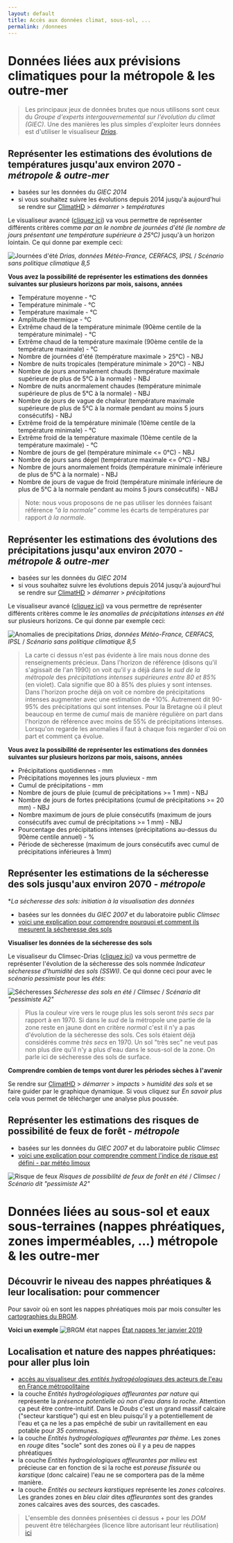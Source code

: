 ```yaml
---
layout: default
title: Accès aux données climat, sous-sol, ...
permalink: /donnees
---
```


# Données liées aux prévisions climatiques pour la métropole & les outre-mer

> Les principaux jeux de données brutes que nous utilisons sont ceux du *Groupe d'experts intergouvernemental sur l'évolution du climat (GIEC)*. Une des manières les plus simples d'exploiter leurs données est d'utiliser le visualiseur [*Drias*](http://drias-climat.fr/). 

Représenter les estimations des évolutions de températures jusqu'aux environ 2070 - *métropole & outre-mer*
---

* basées sur les données du *GIEC 2014*
* si vous souhaitez suivre les évolutions depuis 2014 jusqu'à aujourd'hui se rendre sur [ClimatHD](http://www.meteofrance.fr/climat-passe-et-futur/climathd) > *démarrer* > *températures* 

Le visualiseur avancé ([cliquez ici](http://drias-climat.fr/decouverte/carte/experience?region=SAFRAN&generation=rcp)) va vous permettre de représenter différents critères comme *par an le nombre de journées d'été (le nombre de jours présentant une température supérieure à 25°C)* jusqu'à un horizon lointain. Ce qui donne par exemple ceci: 

![Journées d'été](../pages/images/climatjourneesete.png)
*Drias, données Météo-France, CERFACS, IPSL* / *Scénario sans politique climatique 8,5*

**Vous avez la possibilité de représenter les estimations des données suivantes sur plusieurs horizons par mois, saisons, années**
* Température moyenne - °C 
* Température minimale - °C
* Température maximale - °C
* Amplitude thermique - °C 
* Extrême chaud de la température minimale (90ème centile de la température minimale) - °C
* Extrême chaud de la température maximale (90ème centile de la température maximale) - °C
* Nombre de journées d'été (température maximale > 25°C) - NBJ 
* Nombre de nuits tropicales (température minimale > 20°C) - NBJ 
* Nombre de jours anormalement chauds (température maximale supérieure de plus de 5°C à la normale) - NBJ
* Nombre de nuits anormalement chaudes (température minimale supérieure de plus de 5°C à la normale) - NBJ 
* Nombre de jours de vague de chaleur (température maximale supérieure de plus de 5°C à la normale pendant au moins 5 jours consécutifs) - NBJ 
* Extrême froid de la température minimale (10ème centile de la température minimale) - °C 
* Extrême froid de la température maximale (10ème centile de la température maximale) - °C 
* Nombre de jours de gel (température minimale <= 0°C) - NBJ 
* Nombre de jours sans dégel (température maximale <= 0°C) - NBJ 
* Nombre de jours anormalement froids (température minimale inférieure de plus de 5°C à la normale) - NBJ 
* Nombre de jours de vague de froid (température minimale inférieure de plus de 5°C à la normale pendant au moins 5 jours consécutifs) - NBJ

> Note: nous vous proposons de ne pas utiliser les données faisant référence *"à la normale"* comme les écarts de températures par rapport *à la normale*. 

Représenter les estimations des évolutions des précipitations jusqu'aux environ 2070 - *métropole & outre-mer*
---

* basées sur les données du *GIEC 2014*
* si vous souhaitez suivre les évolutions depuis 2014 jusqu'à aujourd'hui se rendre sur [ClimatHD](http://www.meteofrance.fr/climat-passe-et-futur/climathd) > *démarrer* > *précipitations* 


Le visualiseur avancé ([cliquez ici](http://drias-climat.fr/decouverte/carte/experience?region=SAFRAN&generation=rcp)) va vous permettre de représenter différents critères comme le *les anomalies de précipitations intenses en été* sur plusieurs horizons. Ce qui donne par exemple ceci: 

![Anomalies de precipitations](../pages/images/anomaliesprecipitationsete.png)
*Drias, données Météo-France, CERFACS, IPSL* / *Scénario sans politique climatique 8,5*

> La carte ci dessus n'est pas évidente à lire mais nous donne des renseignements précieux. Dans l'horizon de référence (disons qu'il s'agissait de l'an 1990) on voit qu'il y a déjà dans le *sud de la métropole* des *précipitations intenses supérieures entre 80 et 85%* (en violet). Cala signifie que 80 à 85% des pluies y sont intenses. Dans l'horizon proche déjà on voit ce nombre de précipitations intenses augmenter avec une estimation de +10%. Autrement dit 90-95% des précipitations qui sont intenses. Pour la Bretagne où il pleut beaucoup en terme de *cumul* mais de manière régulière on part dans l'horizon de référence avec moins de 55% de précipitations intenses. Lorsqu'on regarde les anomalies il faut à chaque fois regarder d'où on part et comment ça évolue.

**Vous avez la possibilité de représenter les estimations des données suivantes sur plusieurs horizons par mois, saisons, années**

* Précipitations quotidiennes - mm
* Précipitations moyennes les jours pluvieux - mm 
* Cumul de précipitations - mm 
* Nombre de jours de pluie (cumul de précipitations >= 1 mm) - NBJ
* Nombre de jours de fortes précipitations (cumul de précipitations >= 20 mm) - NBJ
* Nombre maximum de jours de pluie consécutifs (maximum de jours consécutifs avec cumul de précipitations >= 1 mm) - NBJ 
* Pourcentage des précipitations intenses (précipitations au-dessus du 90ème centile annuel) - % 
* Période de sècheresse (maximum de jours consécutifs avec cumul de précipitations inférieures à 1mm)

Représenter les estimations de la sécheresse des sols jusqu'aux environ 2070 - *métropole*
---

**La sécheresse des sols: initiation à la visualisation des données*

* basées sur les données du *GIEC 2007* et du laboratoire public *Climsec*
* [voici une explication pour comprendre pourquoi et comment ils mesurent la sécheresse des sols](https://www.umr-cnrm.fr/spip.php?article605)

**Visualiser les données de la sécheresse des sols**

Le visualiseur du Climsec-Drias ([cliquez ici](http://drias-climat.fr/decouverte/carte/climsec/experience)) va vous permettre de représenter l'évolution de la sécheresse des sols nommée *Indicateur sècheresse d'humidité des sols (SSWI)*. Ce qui donne ceci pour avec le *scénario pessimiste* pour les *étés*:

![Sécheresses](../pages/images/anomaliessecheresses.png)
*Sécheresse des sols en été* / *Climsec* / *Scénario dit "pessimiste A2"*

> Plus la couleur vire vers le rouge plus les sols seront *très secs* par rapport à en 1970. Si dans le *sud* de la métropole une partie de la zone reste en jaune dont en critère *normal* c'est il n'y a pas d'évolution de la sécheresse des sols. Ces sols étaient déjà considérés comme *très secs* en 1970. Un sol "très sec" ne veut pas non plus dire qu'il n'y a plus d'eau dans le sous-sol de la zone. On parle ici de sécheresse des sols de surface.

**Comprendre combien de temps vont durer les périodes sèches à l'avenir**

Se rendre sur [ClimatHD](http://www.meteofrance.fr/climat-passe-et-futur/climathd) > *démarrer* > *impacts* > *humidité des sols* et se faire guider par le graphique dynamique. Si vous cliquez sur *En savoir plus* cela vous permet de télécharger une analyse plus poussée. 

Représenter les estimations des risques de possibilité de feux de forêt - *métropole*
---

* basées sur les données du *GIEC 2007* et du laboratoire public *Climsec*
* [voici une explication pour comprendre comment l'indice de risque est défini - par météo limoux](http://meteolimoux.fr/meteo%20feux%20de%20for%C3%AAt/index.html)

![Risque de feux](../pages/images/feudeforet.png)
*Risques de possibilité de feux de forêt en été* / *Climsec* / *Scénario dit "pessimiste A2"*

# Données liées au sous-sol et eaux sous-terraines (nappes phréatiques, zones imperméables, ...) métropole & les outre-mer

Découvrir le niveau des nappes phréatiques & leur localisation: pour commencer
---
Pour savoir où en sont les nappes phréatiques mois par mois consulter les [cartographies du BRGM](https://www.brgm.fr/presse/liste-publications-presse?typepresse%5B0%5D=17&activites%5B0%5D=24).

**Voici un exemple**
![BRGM état nappes](../pages/images/brgm-nappes.png)
[État nappes 1er janvier 2019](https://www.brgm.fr/publication-presse/etat-nappes-eau-souterraine-1er-janvier-2019) 

Localisation et nature des nappes phréatiques: pour aller plus loin
---

* [accès au visualiseur des *entités hydrogéologiques* des acteurs de l'eau en France métropolitaine](https://bdlisa.eaufrance.fr/carte)
 * la couche *Entités hydrogéologiques affleurantes par nature* qui représente la *présence potentielle où non d'eau dans la roche*. Attention ça peut être contre-intuitif. Dans le *Doubs* c'est un grand massif calcaire ("secteur karstique") qui est en bleu puisqu'il y a potentiellement de l'eau et ça ne les a pas empêché de subir un ravitaillement en eau potable pour *35 communes*. 
 * la couche *Entités hydrogéologiques affleurantes par thème*. Les zones en *rouge* dites "socle" sont des zones où il y a peu de nappes phréatiques
 * la couche *Entités hydrogéologiques affleurantes par milieu* est précieuse car en fonction de si la roche est *poreuse* *fissurée* ou *karstique* (donc calcaire) l'eau ne se comportera pas de la même manière.
 * la couche *Entités ou secteurs karstiques* représente les *zones calcaires*. Les grandes zones en *bleu clair* dites *affleurantes* sont des grandes zones calcaires aves des sources, des cascades.

> L'ensemble des données présentées ci dessus + pour les *DOM* peuvent être téléchargées (licence libre autorisant leur réutilisation) [ici](https://www.data.gouv.fr/fr/search/?q=bdlisa)









